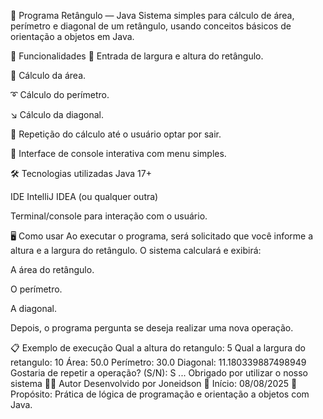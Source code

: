 📐 Programa Retângulo — Java
Sistema simples para cálculo de área, perímetro e diagonal de um retângulo, usando conceitos básicos de orientação a objetos em Java.

🚀 Funcionalidades
📏 Entrada de largura e altura do retângulo.

📐 Cálculo da área.

➰ Cálculo do perímetro.

↘️ Cálculo da diagonal.

🔄 Repetição do cálculo até o usuário optar por sair.

🧾 Interface de console interativa com menu simples.

🛠️ Tecnologias utilizadas
Java 17+

IDE IntelliJ IDEA (ou qualquer outra)

Terminal/console para interação com o usuário.

🖥️ Como usar
Ao executar o programa, será solicitado que você informe a altura e a largura do retângulo. O sistema calculará e exibirá:

A área do retângulo.

O perímetro.

A diagonal.

Depois, o programa pergunta se deseja realizar uma nova operação.

📋 Exemplo de execução
Qual a altura do retangulo: 5
Qual a largura do retangulo: 10
Área: 50.0
Perímetro: 30.0
Diagonal: 11.180339887498949
Gostaria de repetir a operação? (S/N): S
...
Obrigado por utilizar o nosso sistema
🧑‍💻 Autor
Desenvolvido por Joneidson
📅 Início: 08/08/2025
🚀 Propósito: Prática de lógica de programação e orientação a objetos com Java.
